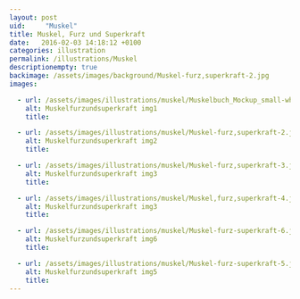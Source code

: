 ```yaml
---
layout: post
uid:     "Muskel"
title: Muskel, Furz und Superkraft
date:   2016-02-03 14:18:12 +0100
categories: illustration
permalink: /illustrations/Muskel
descriptionempty: true
backimage: /assets/images/background/Muskel-furz,superkraft-2.jpg
images:

  - url: /assets/images/illustrations/muskel/Muskelbuch_Mockup_small-white.jpg
    alt: Muskelfurzundsuperkraft img1
    title:

  - url: /assets/images/illustrations/muskel/Muskel-furz,superkraft-2.jpg
    alt: Muskelfurzundsuperkraft img2
    title:

  - url: /assets/images/illustrations/muskel/Muskel-furz,superkraft-3.jpg
    alt: Muskelfurzundsuperkraft img3
    title:

  - url: /assets/images/illustrations/muskel/Muskel,furz,superkraft-4.jpg
    alt: Muskelfurzundsuperkraft img3
    title:

  - url: /assets/images/illustrations/muskel/Muskel-furz-superkraft-6.jpg
    alt: Muskelfurzundsuperkraft img6
    title:

  - url: /assets/images/illustrations/muskel/Muskel-furz-superkraft-5.jpg
    alt: Muskelfurzundsuperkraft img5
    title:
---
```

